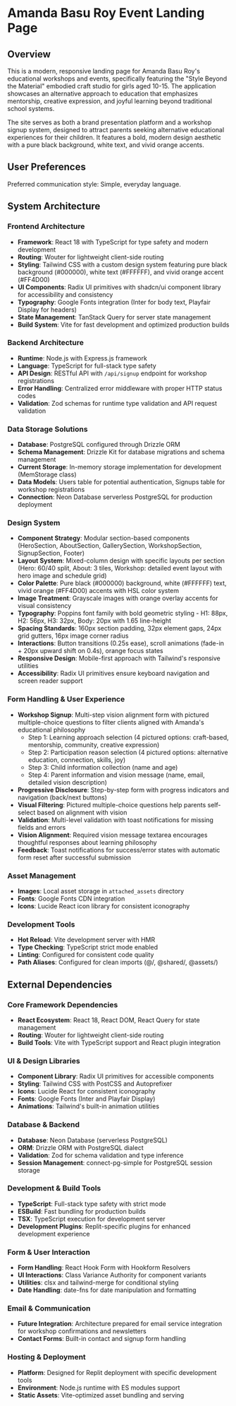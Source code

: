 # Amanda Basu Roy Event Landing Page

## Overview

This is a modern, responsive landing page for Amanda Basu Roy's educational workshops and events, specifically featuring the "Style Beyond the Material" embodied craft studio for girls aged 10-15. The application showcases an alternative approach to education that emphasizes mentorship, creative expression, and joyful learning beyond traditional school systems.

The site serves as both a brand presentation platform and a workshop signup system, designed to attract parents seeking alternative educational experiences for their children. It features a bold, modern design aesthetic with a pure black background, white text, and vivid orange accents.

## User Preferences

Preferred communication style: Simple, everyday language.

## System Architecture

### Frontend Architecture
- **Framework**: React 18 with TypeScript for type safety and modern development
- **Routing**: Wouter for lightweight client-side routing
- **Styling**: Tailwind CSS with a custom design system featuring pure black background (#000000), white text (#FFFFFF), and vivid orange accent (#FF4D00)
- **UI Components**: Radix UI primitives with shadcn/ui component library for accessibility and consistency
- **Typography**: Google Fonts integration (Inter for body text, Playfair Display for headers)
- **State Management**: TanStack Query for server state management
- **Build System**: Vite for fast development and optimized production builds

### Backend Architecture
- **Runtime**: Node.js with Express.js framework
- **Language**: TypeScript for full-stack type safety
- **API Design**: RESTful API with `/api/signup` endpoint for workshop registrations
- **Error Handling**: Centralized error middleware with proper HTTP status codes
- **Validation**: Zod schemas for runtime type validation and API request validation

### Data Storage Solutions
- **Database**: PostgreSQL configured through Drizzle ORM
- **Schema Management**: Drizzle Kit for database migrations and schema management
- **Current Storage**: In-memory storage implementation for development (MemStorage class)
- **Data Models**: Users table for potential authentication, Signups table for workshop registrations
- **Connection**: Neon Database serverless PostgreSQL for production deployment

### Design System
- **Component Strategy**: Modular section-based components (HeroSection, AboutSection, GallerySection, WorkshopSection, SignupSection, Footer)
- **Layout System**: Mixed-column design with specific layouts per section (Hero: 60/40 split, About: 3 tiles, Workshop: detailed event layout with hero image and schedule grid)
- **Color Palette**: Pure black (#000000) background, white (#FFFFFF) text, vivid orange (#FF4D00) accents with HSL color system
- **Image Treatment**: Grayscale images with orange overlay accents for visual consistency
- **Typography**: Poppins font family with bold geometric styling - H1: 88px, H2: 56px, H3: 32px, Body: 20px with 1.65 line-height
- **Spacing Standards**: 160px section padding, 32px element gaps, 24px grid gutters, 16px image corner radius
- **Interactions**: Button transitions (0.25s ease), scroll animations (fade-in + 20px upward shift on 0.4s), orange focus states
- **Responsive Design**: Mobile-first approach with Tailwind's responsive utilities
- **Accessibility**: Radix UI primitives ensure keyboard navigation and screen reader support

### Form Handling & User Experience
- **Workshop Signup**: Multi-step vision alignment form with pictured multiple-choice questions to filter clients aligned with Amanda's educational philosophy
  - Step 1: Learning approach selection (4 pictured options: craft-based, mentorship, community, creative expression)
  - Step 2: Participation reason selection (4 pictured options: alternative education, connection, skills, joy)
  - Step 3: Child information collection (name and age)
  - Step 4: Parent information and vision message (name, email, detailed vision description)
- **Progressive Disclosure**: Step-by-step form with progress indicators and navigation (back/next buttons)
- **Visual Filtering**: Pictured multiple-choice questions help parents self-select based on alignment with vision
- **Validation**: Multi-level validation with toast notifications for missing fields and errors
- **Vision Alignment**: Required vision message textarea encourages thoughtful responses about learning philosophy
- **Feedback**: Toast notifications for success/error states with automatic form reset after successful submission

### Asset Management
- **Images**: Local asset storage in `attached_assets` directory
- **Fonts**: Google Fonts CDN integration
- **Icons**: Lucide React icon library for consistent iconography

### Development Tools
- **Hot Reload**: Vite development server with HMR
- **Type Checking**: TypeScript strict mode enabled
- **Linting**: Configured for consistent code quality
- **Path Aliases**: Configured for clean imports (@/, @shared/, @assets/)

## External Dependencies

### Core Framework Dependencies
- **React Ecosystem**: React 18, React DOM, React Query for state management
- **Routing**: Wouter for lightweight client-side routing
- **Build Tools**: Vite with TypeScript support and React plugin integration

### UI & Design Libraries
- **Component Library**: Radix UI primitives for accessible components
- **Styling**: Tailwind CSS with PostCSS and Autoprefixer
- **Icons**: Lucide React for consistent iconography
- **Fonts**: Google Fonts (Inter and Playfair Display)
- **Animations**: Tailwind's built-in animation utilities

### Database & Backend
- **Database**: Neon Database (serverless PostgreSQL)
- **ORM**: Drizzle ORM with PostgreSQL dialect
- **Validation**: Zod for schema validation and type inference
- **Session Management**: connect-pg-simple for PostgreSQL session storage

### Development & Build Tools
- **TypeScript**: Full-stack type safety with strict mode
- **ESBuild**: Fast bundling for production builds
- **TSX**: TypeScript execution for development server
- **Development Plugins**: Replit-specific plugins for enhanced development experience

### Form & User Interaction
- **Form Handling**: React Hook Form with Hookform Resolvers
- **UI Interactions**: Class Variance Authority for component variants
- **Utilities**: clsx and tailwind-merge for conditional styling
- **Date Handling**: date-fns for date manipulation and formatting

### Email & Communication
- **Future Integration**: Architecture prepared for email service integration for workshop confirmations and newsletters
- **Contact Forms**: Built-in contact and signup form handling

### Hosting & Deployment
- **Platform**: Designed for Replit deployment with specific development tools
- **Environment**: Node.js runtime with ES modules support
- **Static Assets**: Vite-optimized asset bundling and serving